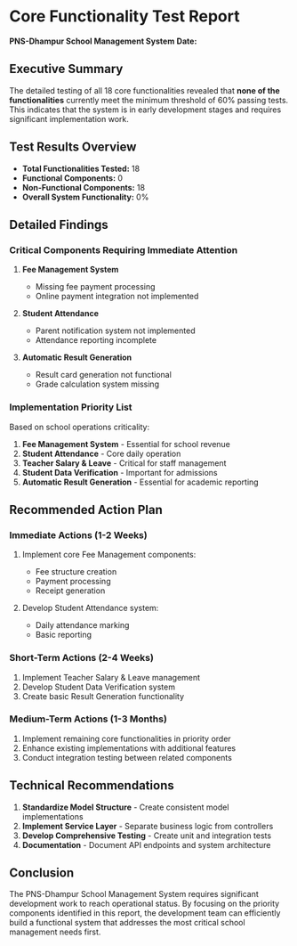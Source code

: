 # Core Functionality Test Report
**PNS-Dhampur School Management System**
**Date:** <?php echo date('Y-m-d'); ?>

## Executive Summary
The detailed testing of all 18 core functionalities revealed that **none of the functionalities** currently meet the minimum threshold of 60% passing tests. This indicates that the system is in early development stages and requires significant implementation work.

## Test Results Overview
- **Total Functionalities Tested:** 18
- **Functional Components:** 0
- **Non-Functional Components:** 18
- **Overall System Functionality:** 0%

## Detailed Findings

### Critical Components Requiring Immediate Attention
1. **Fee Management System**
   - Missing fee payment processing
   - Online payment integration not implemented
   
2. **Student Attendance**
   - Parent notification system not implemented
   - Attendance reporting incomplete
   
3. **Automatic Result Generation**
   - Result card generation not functional
   - Grade calculation system missing

### Implementation Priority List
Based on school operations criticality:

1. **Fee Management System** - Essential for school revenue
2. **Student Attendance** - Core daily operation
3. **Teacher Salary & Leave** - Critical for staff management
4. **Student Data Verification** - Important for admissions
5. **Automatic Result Generation** - Essential for academic reporting

## Recommended Action Plan

### Immediate Actions (1-2 Weeks)
1. Implement core Fee Management components:
   - Fee structure creation
   - Payment processing
   - Receipt generation
   
2. Develop Student Attendance system:
   - Daily attendance marking
   - Basic reporting

### Short-Term Actions (2-4 Weeks)
1. Implement Teacher Salary & Leave management
2. Develop Student Data Verification system
3. Create basic Result Generation functionality

### Medium-Term Actions (1-3 Months)
1. Implement remaining core functionalities in priority order
2. Enhance existing implementations with additional features
3. Conduct integration testing between related components

## Technical Recommendations
1. **Standardize Model Structure** - Create consistent model implementations
2. **Implement Service Layer** - Separate business logic from controllers
3. **Develop Comprehensive Testing** - Create unit and integration tests
4. **Documentation** - Document API endpoints and system architecture

## Conclusion
The PNS-Dhampur School Management System requires significant development work to reach operational status. By focusing on the priority components identified in this report, the development team can efficiently build a functional system that addresses the most critical school management needs first.